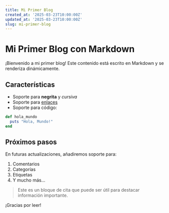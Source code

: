 ```yaml
---
title: Mi Primer Blog
created_at: '2025-03-23T10:00:00Z'
updated_at: '2025-03-23T10:00:00Z'
slug: mi-primer-blog
---
```


# Mi Primer Blog con Markdown

¡Bienvenido a mi primer blog! Este contenido está escrito en Markdown y se renderiza dinámicamente.

## Características

- Soporte para **negrita** y *cursiva*
- Soporte para [enlaces](https://ejemplo.com)
- Soporte para código:

```ruby
def hola_mundo
  puts "Hola, Mundo!"
end
```

## Próximos pasos

En futuras actualizaciones, añadiremos soporte para:

1. Comentarios
2. Categorías
3. Etiquetas
4. Y mucho más...

> Este es un bloque de cita que puede ser útil para destacar información importante.

¡Gracias por leer!

